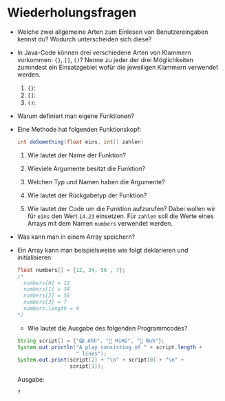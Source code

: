# Wiederholungsfragen

- Welche zwei allgemeine Arten zum Einlesen von Benutzereingaben kennst du? Wodurch unterscheiden sich diese?

- In Java-Code können drei verschiedene Arten von Klammern vorkommen: `{}`, `[]`, `()`? Nenne zu jeder der drei Möglichkeiten zumindest ein Einsatzgebiet wofür die jeweiligen Klammern verwendet werden.

  1. `{}`:
  2. `[]`:
  3. `()`:

- Warum definiert man eigene Funktionen?

- Eine Methode hat folgenden Funktionskopf:

  ```java
  int doSomething(float eins, int[] zahlen)
  ```

  1. Wie lautet der Name der Funktion?

  2. Wieviele Argumente besitzt die Funktion?

  3. Welchen Typ und Namen haben die Argumente?

  4. Wie lautet der Rückgabetyp der Funktion?

  5. Wie lautet der Code um die Funktion aufzurufen? Dabei wollen wir für `eins` den Wert `14.23` einsetzen. Für `zahlen` soll die Werte eines Arrays mit dem Namen `numbers` verwendet werden.

- Was kann man in einem Array speichern?

- Ein Array kann man beispielsweise wie  folgt deklarieren und initialisieren:

  ```java
  float numbers[] = {12, 34, 56 , 7};
  /*
    numbers[0] = 12
    numbers[1] = 34
    numbers[2] = 56
    numbers[3] = 7
    numbers.length = 4
  */
  ```

   - Wie lautet die Ausgabe des folgenden Programmcodes?

  ```java
  String script[] = {"😱 Ahh", "💩 HiHi", "👻 Buh"};
  System.out.println("A play consisting of " + script.length +
                     " lines");
  System.out.print(script[2] + "\n" + script[0] + "\n" +
                   script[1]);
  ```

   Ausgabe:

   ```
   ?
   ```
